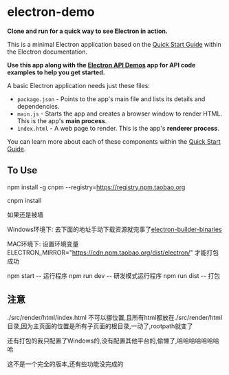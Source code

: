 # electron-demo

**Clone and run for a quick way to see Electron in action.**

This is a minimal Electron application based on the [Quick Start Guide](https://electronjs.org/docs/tutorial/quick-start) within the Electron documentation.

**Use this app along with the [Electron API Demos](https://electronjs.org/#get-started) app for API code examples to help you get started.**

A basic Electron application needs just these files:

- `package.json` - Points to the app's main file and lists its details and dependencies.
- `main.js` - Starts the app and creates a browser window to render HTML. This is the app's **main process**.
- `index.html` - A web page to render. This is the app's **renderer process**.

You can learn more about each of these components within the [Quick Start Guide](https://electronjs.org/docs/tutorial/quick-start).

## To Use

npm install -g cnpm --registry=https://registry.npm.taobao.org

cnpm install

如果还是被墙

Windows环境下:
去下面的地址手动下载资源就完事了[electron-builder-binaries](https://github.com/electron-userland/electron-builder-binaries/releases)

MAC环境下:
设置环境变量 ELECTRON_MIRROR="https://cdn.npm.taobao.org/dist/electron/" 才能打包成功

npm start       -- 运行程序
npm run dev     -- 研发模式运行程序
npm run dist    -- 打包

## 注意

./src/render/html/index.html 不可以挪位置,且所有html都放在./src/render/html目录,因为主页面的位置是所有子页面的根目录,一动了,rootpath就变了

还有打包的我只配置了Windows的,没有配置其他平台的,偷懒了,哈哈哈哈哈哈哈哈


这不是一个完全的版本,还有些功能没完成的